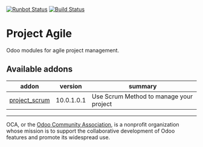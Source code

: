 [![Runbot Status](https://runbot.odoo-community.org/runbot/badge/flat/${REPO_ID}/11.0.svg)](https://runbot.odoo-community.org/runbot/repo/github-com-oca-project-agile-${REPO_ID})
[![Build Status](https://travis-ci.org/OCA/${REPO_NAME}.svg?branch=${BRANCH_NAME})](https://travis-ci.org/OCA/${REPO_NAME})

# Project Agile

Odoo modules for agile project management.

[//]: # (addons)

Available addons
----------------
addon | version | summary
--- | --- | ---
[project_scrum](project_scrum/) | 10.0.1.0.1 | Use Scrum Method to manage your project

[//]: # (end addons)

----

OCA, or the [Odoo Community Association](http://odoo-community.org/), is a nonprofit organization whose
mission is to support the collaborative development of Odoo features and
promote its widespread use.
